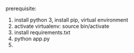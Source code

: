 prerequisite:
1. install python 3, install pip, virtual environment
2. activate virtualenv: source bin/activate
3. install requirements.txt
3. python app.py
4. 

